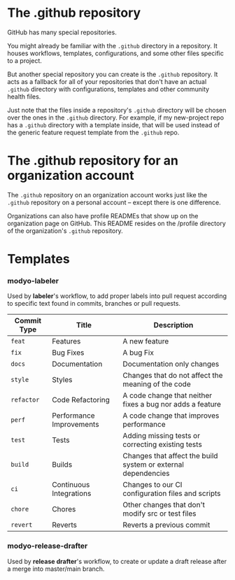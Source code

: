 # The .github repository

GitHub has many special repositories.

You might already be familiar with the `.github` directory in a repository. It houses workflows, templates, configurations, and some other files specific to a project.

But another special repository you can create is the `.github` repository. It acts as a fallback for all of your repositories that don't have an actual `.github` directory with configurations,  templates and other community health files.

Just note that the files inside a repository's `.github` directory will be chosen over the ones in the `.github` directory. For example, if my new-project repo has a `.github` directory with a  template inside, that will be used instead of the generic feature request template from the `.github` repo.

# The .github repository for an organization account

The `.github` repository on an organization account works just like the `.github` repository on a personal account – except there is one difference.

Organizations can also have profile READMEs that show up on the organization page on GitHub. This README resides on the /profile directory of the organization's `.github` repository.

# Templates

### modyo-labeler

Used by **labeler**'s workflow, to add proper labels into pull request according to specific text found in commits, branches or pull requests. 

| Commit Type | Title                    | Description                                                   |
| ----------- | ------------------------ |---------------------------------------------------------------|
| `feat`      | Features                 | A new feature                                                 |
| `fix`       | Bug Fixes                | A bug Fix                                                     |
| `docs`      | Documentation            | Documentation only changes                                    |
| `style`     | Styles                   | Changes that do not affect the meaning of the code            |
| `refactor`  | Code Refactoring         | A code change that neither fixes a bug nor adds a feature     |
| `perf`      | Performance Improvements | A code change that improves performance                       |
| `test`      | Tests                    | Adding missing tests or correcting existing tests             |
| `build`     | Builds                   | Changes that affect the build system or external dependencies |
| `ci`        | Continuous Integrations  | Changes to our CI configuration files and scripts             |
| `chore`     | Chores                   | Other changes that don't modify src or test files             |
| `revert`    | Reverts                  | Reverts a previous commit                                     |

### modyo-release-drafter

Used by **release drafter**'s workflow, to create or update a draft release after a merge into master/main branch.
